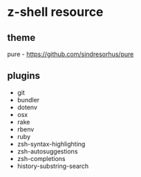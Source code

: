 # z-shell resource

## theme

pure - https://github.com/sindresorhus/pure

## plugins

* git
* bundler
* dotenv
* osx
* rake
* rbenv
* ruby
* zsh-syntax-highlighting
* zsh-autosuggestions
* zsh-completions
* history-substring-search
